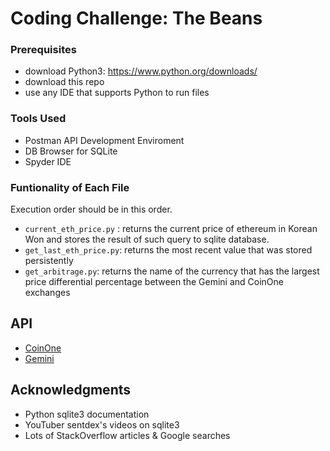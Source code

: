 # Coding Challenge: The Beans 

### Prerequisites

* download Python3: https://www.python.org/downloads/ 
* download this repo 
* use any IDE that supports Python to run files  

### Tools Used 

* Postman API Development Enviroment 
* DB Browser for SQLite 
* Spyder IDE

### Funtionality of Each File
Execution order should be in this order. 
* `current_eth_price.py` : returns the current price of ethereum in Korean Won and stores the result of such query to sqlite database. 
* `get_last_eth_price.py`: returns the most recent value that was stored persistently
* `get_arbitrage.py`: returns the name of the currency that has the largest price differential percentage between the Gemini and CoinOne exchanges 

## API

* [CoinOne](http://doc.coinone.co.kr) 
* [Gemini](https://docs.gemini.com/rest-api/) 

## Acknowledgments

* Python sqlite3 documentation 
* YouTuber sentdex's videos on sqlite3 
* Lots of StackOverflow articles & Google searches
